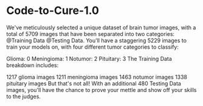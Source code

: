 # Code-to-Cure-1.0
We've meticulously selected a unique dataset of brain tumor images, with a total of 5709 images that have been separated into two categories: @Training Data @Testing Data. You'll have a staggering 5229 images to train your models on, with four different tumor categories to classify:

Glioma: 0
Meningioma: 1
Notumor: 2
Pituitary: 3
The Training Data breakdown includes:

1217 glioma images
1211 meningioma images
1463 notumor images
1338 pituitary images
But that's not all! With an additional 480 Testing Data images, you'll have the chance to prove your mettle and show off your skills to the judges.
